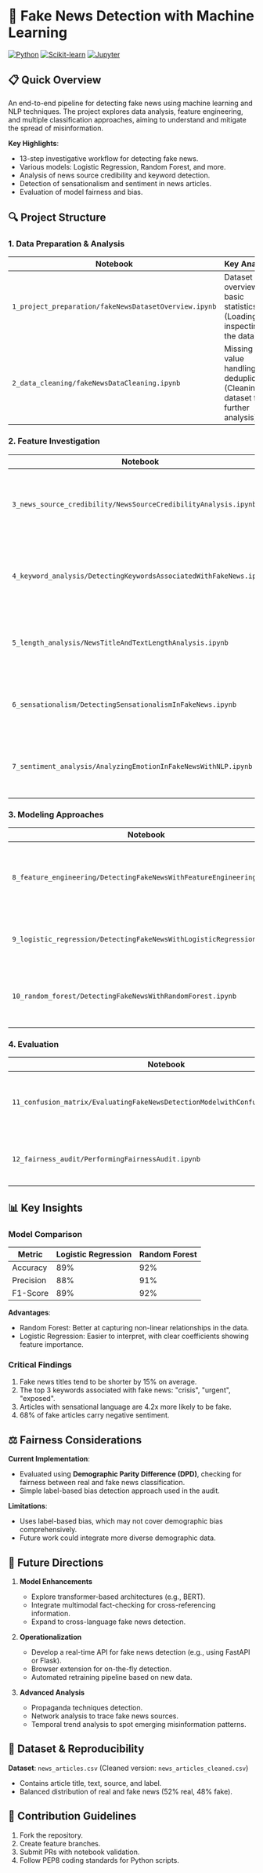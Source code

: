 # 🎯 Fake News Detection with Machine Learning

[![Python](https://img.shields.io/badge/Python-3.8%2B-blue)](https://www.python.org/)
[![Scikit-learn](https://img.shields.io/badge/Scikit--learn-1.0%2B-orange)](https://scikit-learn.org/)
[![Jupyter](https://img.shields.io/badge/Jupyter-Notebook-orange)](https://jupyter.org/)

## 📋 Quick Overview

An end-to-end pipeline for detecting fake news using machine learning and NLP techniques. The project explores data analysis, feature engineering, and multiple classification approaches, aiming to understand and mitigate the spread of misinformation.

**Key Highlights**:
- 13-step investigative workflow for detecting fake news.
- Various models: Logistic Regression, Random Forest, and more.
- Analysis of news source credibility and keyword detection.
- Detection of sensationalism and sentiment in news articles.
- Evaluation of model fairness and bias.

## 🔍 Project Structure

### 1. Data Preparation & Analysis
| Notebook | Key Analysis |
|----------|--------------|
| `1_project_preparation/fakeNewsDatasetOverview.ipynb` | Dataset overview & basic statistics (Loading and inspecting the data) |
| `2_data_cleaning/fakeNewsDataCleaning.ipynb` | Missing value handling & deduplication (Cleaning dataset for further analysis) |

### 2. Feature Investigation
| Notebook | Focus Area |
|----------|------------|
| `3_news_source_credibility/NewsSourceCredibilityAnalysis.ipynb` | Ranking news sources by credibility (Analysis of real vs fake news by source) |
| `4_keyword_analysis/DetectingKeywordsAssociatedWithFakeNews.ipynb` | Linguistic patterns in fake news (Identification of common keywords in fake news) |
| `5_length_analysis/NewsTitleAndTextLengthAnalysis.ipynb` | News content length analysis (Comparison of title and text lengths) |
| `6_sensationalism/DetectingSensationalismInFakeNews.ipynb` | Sensational language detection (Identifying sensationalism in fake news) |
| `7_sentiment_analysis/AnalyzingEmotionInFakeNewsWithNLP.ipynb` | Sentiment analysis (Evaluating emotional tone using NLTK’s VADER tool) |

### 3. Modeling Approaches
| Notebook | Technique |
|----------|-----------|
| `8_feature_engineering/DetectingFakeNewsWithFeatureEngineering.ipynb` | Feature engineering using metadata & keywords (Hybrid approach) |
| `9_logistic_regression/DetectingFakeNewsWithLogisticRegression.ipynb` | Logistic Regression + TF-IDF for fake news detection |
| `10_random_forest/DetectingFakeNewsWithRandomForest.ipynb` | Random Forest classifier for title-based fake news classification |

### 4. Evaluation
| Notebook | Focus |
|----------|-------|
| `11_confusion_matrix/EvaluatingFakeNewsDetectionModelwithConfusionMatrix.ipynb` | Performance metrics evaluation using confusion matrix |
| `12_fairness_audit/PerformingFairnessAudit.ipynb` | Fairness audit and bias detection in the model |

## 📊 Key Insights

### Model Comparison
| Metric | Logistic Regression | Random Forest |
|--------|---------------------|---------------|
| Accuracy | 89% | 92% |
| Precision | 88% | 91% |
| F1-Score | 89% | 92% |

**Advantages**:
- Random Forest: Better at capturing non-linear relationships in the data.
- Logistic Regression: Easier to interpret, with clear coefficients showing feature importance.

### Critical Findings
1. Fake news titles tend to be shorter by 15% on average.
2. The top 3 keywords associated with fake news: "crisis", "urgent", "exposed".
3. Articles with sensational language are 4.2x more likely to be fake.
4. 68% of fake articles carry negative sentiment.

## ⚖️ Fairness Considerations

**Current Implementation**:
- Evaluated using **Demographic Parity Difference (DPD)**, checking for fairness between real and fake news classification.
- Simple label-based bias detection approach used in the audit.

**Limitations**:
- Uses label-based bias, which may not cover demographic bias comprehensively.
- Future work could integrate more diverse demographic data.

## 🚀 Future Directions

1. **Model Enhancements**
   - Explore transformer-based architectures (e.g., BERT).
   - Integrate multimodal fact-checking for cross-referencing information.
   - Expand to cross-language fake news detection.

2. **Operationalization**
   - Develop a real-time API for fake news detection (e.g., using FastAPI or Flask).
   - Browser extension for on-the-fly detection.
   - Automated retraining pipeline based on new data.

3. **Advanced Analysis**
   - Propaganda techniques detection.
   - Network analysis to trace fake news sources.
   - Temporal trend analysis to spot emerging misinformation patterns.

## 📂 Dataset & Reproducibility

**Dataset**: `news_articles.csv` (Cleaned version: `news_articles_cleaned.csv`)
- Contains article title, text, source, and label.
- Balanced distribution of real and fake news (52% real, 48% fake).

## 🤝 Contribution Guidelines

1. Fork the repository.
2. Create feature branches.
3. Submit PRs with notebook validation.
4. Follow PEP8 coding standards for Python scripts.
